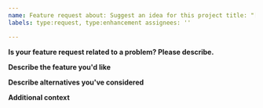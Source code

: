 ```yaml
---
name: Feature request about: Suggest an idea for this project title: "[request]"
labels: type:request, type:enhancement assignees: ''

---
```


**Is your feature request related to a problem? Please describe.**
<!-- If the request is related to a problem, please add a clear and concise description of what the problem is below. Ex. I'm always frustrated when [...] -->

**Describe the feature you'd like**
<!-- A clear and concise description of what you want to be added in HealthMod. -->

**Describe alternatives you've considered**
<!-- A clear and concise description of any alternative features you've considered. -->

**Additional context**
<!-- Add any other context or screenshots about the feature request here. -->